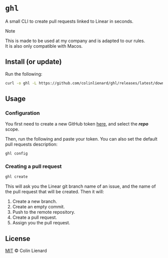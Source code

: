 # `ghl`

A small CLI to create pull requests linked to Linear in seconds.

> [!NOTE]  
> This is made to be used at my company and is adapted to our rules.  
> It is also only compatible with Macos.

## Install (or update)

Run the following:

```bash
curl -o ghl -L https://github.com/colinlienard/ghl/releases/latest/download/ghl && chmod +x ghl && mv ghl ~/.local/bin/
```

## Usage

### Configuration

You first need to create a new GitHub token [here](https://github.com/settings/tokens/new), and select the **_repo_** scope.

Then, run the following and paste your token. You can also set the default pull requests description:

```bash
ghl config
```

### Creating a pull request

```bash
ghl create
```

This will ask you the Linear git branch name of an issue, and the name of the pull request that will be created. Then it will:

1. Create a new branch.
2. Create an empty commit.
3. Push to the remote repository.
4. Create a pull request.
5. Assign you the pull request.

## License

[MIT](./LICENSE) © Colin Lienard
